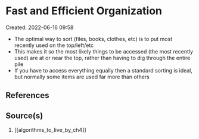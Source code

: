 # Fast and Efficient Organization
Created: 2022-06-16 09:58

- The optimal way to sort (files, books, clothes, etc) is to put most recently used on the top/left/etc
- This makes it so the most likely things to be accessed (the most recently used) are at or near the top, rather than having to dig through the entire pile
- If you have to access everything equally then a standard sorting is ideal, but normally some items are used far more than others

## References

## Source(s)
1. [[algorithms_to_live_by_ch4]]
